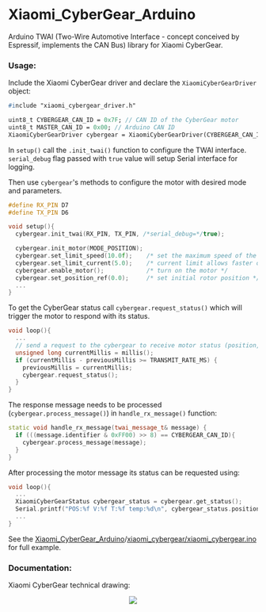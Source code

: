 # Xiaomi_CyberGear_Arduino
Arduino TWAI (Two-Wire Automotive Interface - concept conceived by Espressif, implements the CAN Bus) library for Xiaomi CyberGear.


### Usage:
Include the Xiaomi CyberGear driver and declare the `XiaomiCyberGearDriver` object:

```pp
#include "xiaomi_cybergear_driver.h"

uint8_t CYBERGEAR_CAN_ID = 0x7F; // CAN ID of the CyberGear motor
uint8_t MASTER_CAN_ID = 0x00; // Arduino CAN ID
XiaomiCyberGearDriver cybergear = XiaomiCyberGearDriver(CYBERGEAR_CAN_ID, MASTER_CAN_ID);
```

In `setup()` call the `.init_twai()` function to configure the TWAI interface.
`serial_debug` flag passed with `true` value will setup Serial interface for logging.

Then use `cybergear`'s methods to configure the motor with desired mode and parameters.

```cpp
#define RX_PIN D7
#define TX_PIN D6

void setup(){
  cybergear.init_twai(RX_PIN, TX_PIN, /*serial_debug=*/true);

  cybergear.init_motor(MODE_POSITION);
  cybergear.set_limit_speed(10.0f);    /* set the maximum speed of the motor */
  cybergear.set_limit_current(5.0);    /* current limit allows faster operation */
  cybergear.enable_motor();            /* turn on the motor */
  cybergear.set_position_ref(0.0);     /* set initial rotor position */
  ...
}
```

To get the CyberGear status call `cybergear.request_status()` which will trigger the motor to respond with its status.<br/>
```cpp
void loop(){
  ...
  // send a request to the cybergear to receive motor status (position, speed, torque, temperature)
  unsigned long currentMillis = millis();
  if (currentMillis - previousMillis >= TRANSMIT_RATE_MS) {
    previousMillis = currentMillis;
    cybergear.request_status();
  }
}
```

The response message needs to be processed (`cybergear.process_message()`) in `handle_rx_message()` function:
```cpp
static void handle_rx_message(twai_message_t& message) {
  if (((message.identifier & 0xFF00) >> 8) == CYBERGEAR_CAN_ID){
    cybergear.process_message(message);
  }
}
```
After processing the motor message its status can be requested using:
```cpp
void loop(){
  ...
  XiaomiCyberGearStatus cybergear_status = cybergear.get_status();
  Serial.printf("POS:%f V:%f T:%f temp:%d\n", cybergear_status.position, cybergear_status.speed, cybergear_status.torque, cybergear_status.temperature);
  ...
}
```

See the [Xiaomi_CyberGear_Arduino](https://github.com/DanielKalicki/Xiaomi_CyberGear_Arduino/tree/main)/[xiaomi_cybergear/xiaomi_cybergear.ino](https://github.com/DanielKalicki/Xiaomi_CyberGear_Arduino/tree/main/xiaomi_cybergear/xiaomi_cybergear.ino) for  full example.

### Documentation:
Xiaomi CyberGear technical drawing:
<p align="center">
  <img src="https://raw.githubusercontent.com/DanielKalicki/Xiaomi_CyberGear_Arduino/tree/main/technical_drawing/Xiaomi CyberGear.jpeg">
</p>
